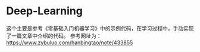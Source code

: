 # Deep-Learning
这个主要是参考《零基础入门机器学习》中的示例代码，在学习过程中，手动实现了一篇文章中介绍的代码。
参考网址为：https://www.zybuluo.com/hanbingtao/note/433855
